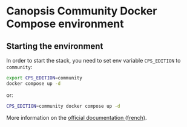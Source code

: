 # Canopsis Community Docker Compose environment

## Starting the environment

In order to start the stack, you need to set env variable `CPS_EDITION` to
`community`:

```bash
export CPS_EDITION=community
docker compose up -d
```

or:

```bash
CPS_EDITION=community docker compose up -d
```

More information on the [official documentation (french)][doc].

[doc]: https://doc.canopsis.net/guide-administration/installation/installation-conteneurs/
